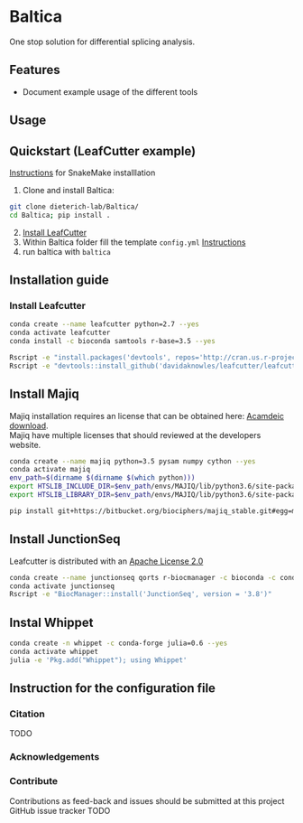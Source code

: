# Baltica

One stop solution for differential splicing analysis.


## Features

- Document example usage of the different tools 

## Usage 


## Quickstart (LeafCutter example)
[Instructions](https://snakemake.readthedocs.io/en/stable/getting_started/installation.html) for SnakeMake installlation

1) Clone and install Baltica:  
 ```bash
 git clone dieterich-lab/Baltica/  
 cd Baltica; pip install .
```
2) [Install LeafCutter](#install-leafcutter)
3) Within Baltica folder fill the template `config.yml` [Instructions](#Instruction_for_the_configuration_file)
4) run baltica with ` baltica ` 
## Installation guide



### Install Leafcutter
```bash
conda create --name leafcutter python=2.7 --yes
conda activate leafcutter
conda install -c bioconda samtools r-base=3.5 --yes

Rscript -e "install.packages('devtools', repos='http://cran.us.r-project.org')"
Rscript -e "devtools::install_github('davidaknowles/leafcutter/leafcutter')"
```

## Install Majiq

Majiq installation requires an license that can be obtained here:
[Acamdeic download](https://majiq.biociphers.org/app_download/).   
Majiq have multiple licenses that should reviewed at the developers website.

```bash
conda create --name majiq python=3.5 pysam numpy cython --yes
conda activate majiq
env_path=$(dirname $(dirname $(which python)))
export HTSLIB_INCLUDE_DIR=$env_path/envs/MAJIQ/lib/python3.6/site-packages/pysam/include/htslib/
export HTSLIB_LIBRARY_DIR=$env_path/envs/MAJIQ/lib/python3.6/site-packages/pysam/include/htslib/htslib/

pip install git+https://bitbucket.org/biociphers/majiq_stable.git#egg=majiq
```

## Install JunctionSeq
Leafcutter is distributed with an [Apache License 2.0](https://github.com/davidaknowles/leafcutter/blob/master/LICENSE)

```bash
conda create --name junctionseq qorts r-biocmanager -c bioconda -c conda-forge --yes  
conda activate junctionseq
Rscript -e "BiocManager::install('JunctionSeq', version = '3.8')"
```

## Instal Whippet

```bash
conda create -n whippet -c conda-forge julia=0.6 --yes 
conda activate whippet
julia -e 'Pkg.add("Whippet"); using Whippet'
```

## Instruction for the configuration file


### Citation
TODO

### Acknowledgements

### Contribute 
Contributions as feed-back and issues should be submitted at this project GitHub issue tracker TODO


